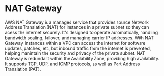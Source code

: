 # NAT Gateway

AWS NAT Gateway is a managed service that provides source Network Address Translation (NAT) for instances in a private subnet so they can acess the internet securely. It's designed to operate automatically, handling bandwidth scaling, failover, and managing carrier IP addresses. With NAT Gateway, instances within a VPC can access the internet for software updates, patches, etc, but inbound traffic from the internet is prevented, helping manintain the security and privacy of the private subnet. NAT Gateway is redundant within the Availability Zone, providing high availability. It supports TCP, UDP, and ICMP protocols, as well as Port Address Translation (PAT).
